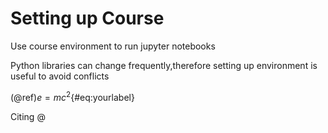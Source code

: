 # Setting up Course
Use course environment to run jupyter notebooks

Python libraries can change frequently,therefore setting up environment is useful to avoid conflicts

(@ref)$e = mc^2${#eq:yourlabel}

Citing @